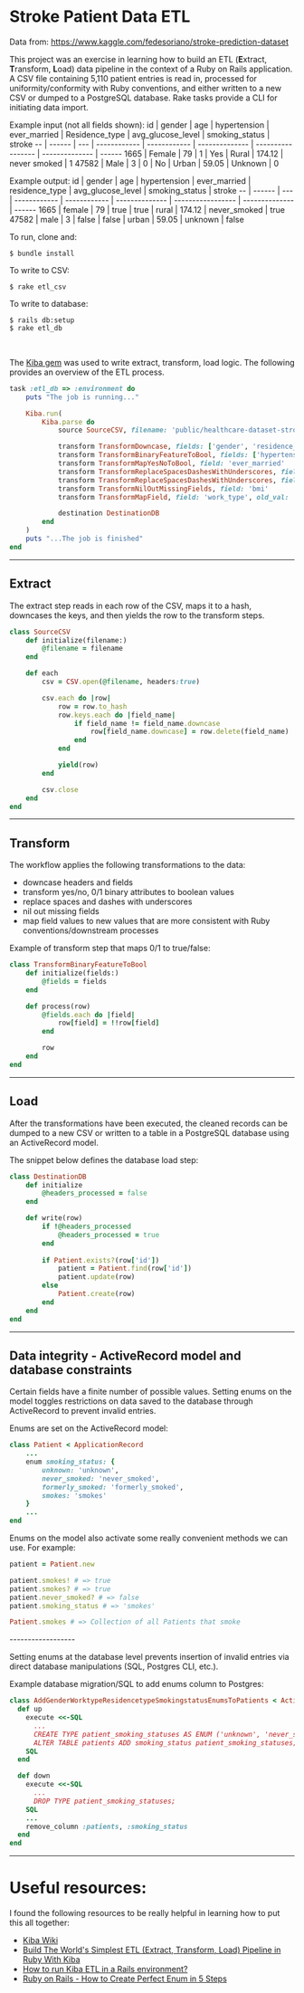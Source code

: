 # Stroke Patient Data ETL

Data from: https://www.kaggle.com/fedesoriano/stroke-prediction-dataset

This project was an exercise in learning how to build an ETL (**E**xtract, **T**ransform, **L**oad) data pipeline in the context of a Ruby on Rails application. A CSV file containing 5,110 patient entries is read in, processed for uniformity/conformity with Ruby conventions, and either written to a new CSV or dumped to a PostgreSQL database. Rake tasks provide a CLI for initiating data import. 

Example input (not all fields shown):
id | gender | age | hypertension | ever_married | Residence_type | avg_glucose_level | smoking_status | stroke
-- | ------ | --- | ------------ | ------------ | -------------- | ----------------- | -------------- | ------
1665 | Female | 79 | 1 | Yes | Rural | 174.12 | never smoked | 1
47582 | Male | 3 | 0 | No | Urban | 59.05 | Unknown | 0

Example output:
id | gender | age | hypertension | ever_married | residence_type | avg_glucose_level | smoking_status | stroke
-- | ------ | --- | ------------ | ------------ | -------------- | ----------------- | -------------- | ------
1665 | female | 79 | true | true | rural | 174.12 | never_smoked | true
47582 | male | 3 | false | false | urban | 59.05 | unknown | false

To run, clone and:
```
$ bundle install
```
To write to CSV:
```
$ rake etl_csv
```
To write to database:
```
$ rails db:setup
$ rake etl_db
```
<br>

The [Kiba gem](https://github.com/thbar/kiba) was used to write extract, transform, load logic. The following provides an overview of the ETL process.

```ruby
task :etl_db => :environment do
    puts "The job is running..."

    Kiba.run(
        Kiba.parse do
            source SourceCSV, filename: 'public/healthcare-dataset-stroke-data.csv'

            transform TransformDowncase, fields: ['gender', 'residence_type', 'smoking_status', 'work_type']
            transform TransformBinaryFeatureToBool, fields: ['hypertension', 'heart_disease', 'stroke']
            transform TransformMapYesNoToBool, field: 'ever_married'
            transform TransformReplaceSpacesDashesWithUnderscores, field: 'work_type'
            transform TransformReplaceSpacesDashesWithUnderscores, field: 'smoking_status'
            transform TransformNilOutMissingFields, field: 'bmi'
            transform TransformMapField, field: 'work_type', old_val: 'govt_job', new_val: 'government'

            destination DestinationDB
        end
    )
    puts "...The job is finished"
end
```

___
## Extract

The extract step reads in each row of the CSV, maps it to a hash, downcases the keys, and then yields the row to the transform steps.

```ruby
class SourceCSV
    def initialize(filename:)
        @filename = filename
    end

    def each
        csv = CSV.open(@filename, headers:true)

        csv.each do |row|
            row = row.to_hash
            row.keys.each do |field_name|
                if field_name != field_name.downcase
                    row[field_name.downcase] = row.delete(field_name)
                end
            end

            yield(row)
        end

        csv.close
    end
end
```

___
## Transform

The workflow applies the following transformations to the data:
* downcase headers and fields
* transform yes/no, 0/1 binary attributes to boolean values
* replace spaces and dashes with underscores
* nil out missing fields
* map field values to new values that are more consistent with Ruby conventions/downstream processes

Example of transform step that maps 0/1 to true/false:

```ruby
class TransformBinaryFeatureToBool
    def initialize(fields:)
        @fields = fields
    end

    def process(row)
        @fields.each do |field|
            row[field] = !!row[field]
        end

        row
    end
end
```

___
## Load

After the transformations have been executed, the cleaned records can be dumped to a new CSV or written to a table in a PostgreSQL database using an ActiveRecord model.

The snippet below defines the database load step:

```ruby
class DestinationDB
    def initialize
        @headers_processed = false
    end

    def write(row)
        if !@headers_processed
            @headers_processed = true
        end
        
        if Patient.exists?(row['id'])
            patient = Patient.find(row['id'])
            patient.update(row)
        else
            Patient.create(row)
        end
    end
end
```
___

## Data integrity - ActiveRecord model and database constraints

Certain fields have a finite number of possible values. Setting enums on the model toggles restrictions on data saved to the database through ActiveRecord to prevent invalid entries.

Enums are set on the ActiveRecord model:
```ruby
class Patient < ApplicationRecord
    ...
    enum smoking_status: {
        unknown: 'unknown',
        never_smoked: 'never_smoked',
        formerly_smoked: 'formerly_smoked',
        smokes: 'smokes'
    }
    ...
end
```

Enums on the model also activate some really convenient methods we can use. For example:
```ruby
patient = Patient.new

patient.smokes! # => true
patient.smokes? # => true
patient.never_smoked? # => false
patient.smoking_status # => 'smokes'

Patient.smokes # => Collection of all Patients that smoke
```


\-\-\-\-\-\-\-\-\-\-\-\-\-\-\-\-\-\-
<br>

Setting enums at the database level prevents insertion of invalid entries via direct database manipulations (SQL, Postgres CLI, etc.).

Example database migration/SQL to add enums column to Postgres:

```ruby
class AddGenderWorktypeResidencetypeSmokingstatusEnumsToPatients < ActiveRecord::Migration[5.2]
  def up
    execute <<-SQL
      ...
      CREATE TYPE patient_smoking_statuses AS ENUM ('unknown', 'never_smoked', 'formerly_smoked', 'smokes');
      ALTER TABLE patients ADD smoking_status patient_smoking_statuses;
    SQL
  end

  def down
    execute <<-SQL
      ...
      DROP TYPE patient_smoking_statuses;
    SQL
    ...
    remove_column :patients, :smoking_status
  end
end
```
___

# Useful resources:

I found the following resources to be really helpful in learning how to put this all together:
* [Kiba Wiki](https://github.com/thbar/kiba/wiki)
* [Build The World's Simplest ETL (Extract, Transform, Load) Pipeline in Ruby With Kiba](https://towardsdatascience.com/build-the-worlds-simplest-etl-extract-transform-load-pipeline-in-ruby-with-kiba-e7093a29d35)
* [How to run Kiba ETL in a Rails environment?](https://thibautbarrere.com/2015/09/26/how-to-run-kiba-in-a-rails-environment)
* [Ruby on Rails - How to Create Perfect Enum in 5 Steps](https://sipsandbits.com/2018/04/30/using-database-native-enums-with-rails/)
